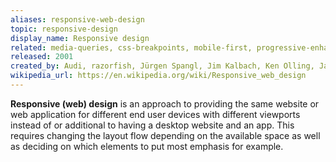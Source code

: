 ```yaml
---
aliases: responsive-web-design
topic: responsive-design
display_name: Responsive design
related: media-queries, css-breakpoints, mobile-first, progressive-enhancement, adaptive-web-design
released: 2001
created_by: Audi, razorfish, Jürgen Spangl, Jim Kalbach, Ken Olling, Jan Hoffmann, Ethan Marcotte
wikipedia_url: https://en.wikipedia.org/wiki/Responsive_web_design
---
```

**Responsive (web) design** is an approach to providing the same website or web application for different end user devices with different viewports instead of or additional to having a desktop website and an app. This requires changing the layout flow depending on the available space as well as deciding on which elements to put most emphasis for example.
